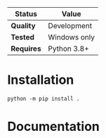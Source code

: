 Status | Value
---|---
**Quality** | Development
**Tested** | Windows only
**Requires** | Python 3.8+

# Installation
```
python -m pip install .
```
# Documentation
